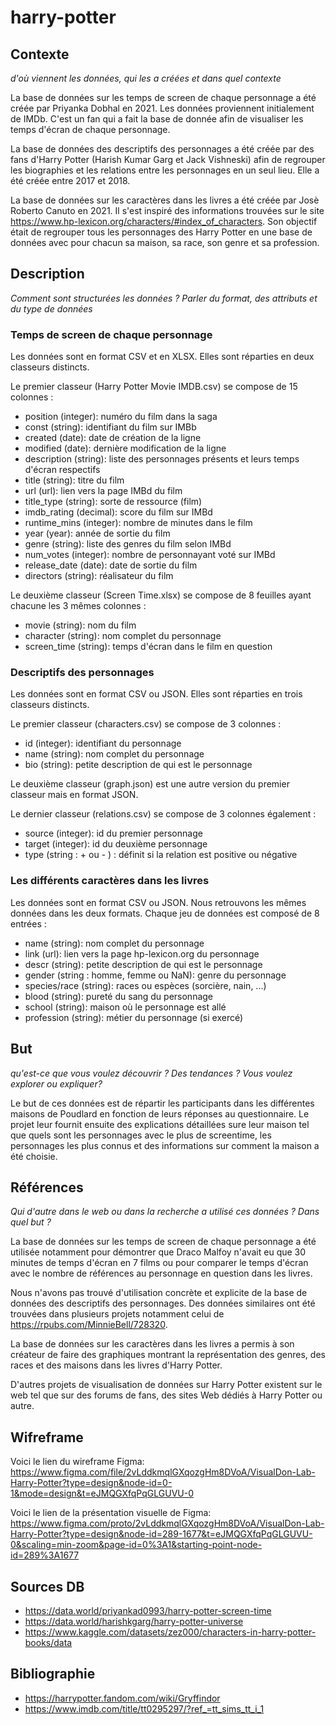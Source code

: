 # harry-potter
## Contexte
*d'où viennent les données, qui les a créées et dans quel contexte*

La base de données sur les temps de screen de chaque personnage a été créée par Priyanka Dobhal en 2021. Les données proviennent initialement de IMDb. C'est un fan qui a fait la base de donnée afin de visualiser les temps d'écran de chaque personnage.

La base de données des descriptifs des personnages a été créée par des fans d'Harry Potter (Harish Kumar Garg et Jack Vishneski) afin de regrouper les biographies et les relations entre les personnages en un seul lieu. Elle a été créée entre 2017 et 2018.

La base de données sur les caractères dans les livres a été créée par Josè Roberto Canuto en 2021. Il s'est inspiré des informations trouvées sur le site https://www.hp-lexicon.org/characters/#index_of_characters.
Son objectif était de regrouper tous les personnages des Harry Potter en une base de données avec pour chacun sa maison, sa race, son genre et sa profession.

## Description
*Comment sont structurées les données ? Parler du format, des attributs et du type de données*
### Temps de screen de chaque personnage
Les données sont en format CSV et en XLSX. Elles sont réparties en deux classeurs distincts.

Le premier classeur (Harry Potter Movie IMDB.csv) se compose de 15 colonnes :
- position (integer): numéro du film dans la saga
- const (string): identifiant du film sur IMBb
- created (date): date de création de la ligne
- modified (date): dernière modification de la ligne
- description (string): liste des personnages présents et leurs temps d'écran respectifs
- title (string): titre du film
- url (url): lien vers la page IMBd du film
- title_type (string): sorte de ressource (film)
- imdb_rating (decimal): score du film sur IMBd
- runtime_mins (integer): nombre de minutes dans le film
- year (year): année de sortie du film
- genre (string): liste des genres du film selon IMBd
- num_votes (integer): nombre de personnayant voté sur IMBd
- release_date (date): date de sortie du film
- directors (string): réalisateur du film

Le deuxième classeur (Screen Time.xlsx) se compose de 8 feuilles ayant chacune les 3 mêmes colonnes :
- movie (string): nom du film
- character (string): nom complet du personnage
- screen_time (string): temps d'écran dans le film en question

### Descriptifs des personnages
Les données sont en format CSV ou JSON. Elles sont réparties en trois classeurs distincts.

Le premier classeur (characters.csv) se compose de 3 colonnes :
- id (integer): identifiant du personnage
- name (string): nom complet du personnage
- bio (string): petite description de qui est le personnage

Le deuxième classeur (graph.json) est une autre version du premier classeur mais en format JSON.

Le dernier classeur (relations.csv) se compose de 3 colonnes également :
- source (integer): id du premier personnage
- target (integer): id du deuxième personnage
- type (string : + ou - ) : définit si la relation est positive ou négative

### Les différents caractères dans les livres
Les données sont en format CSV ou JSON. Nous retrouvons les mêmes données dans les deux formats. Chaque jeu de données est composé de 8 entrées :
- name (string): nom complet du personnage
- link (url): lien vers la page hp-lexicon.org du personnage
- descr (string): petite description de qui est le personnage
- gender (string : homme, femme ou NaN): genre du personnage
- species/race (string): races ou espèces (sorcière, nain, ...)
- blood (string): pureté du sang du personnage
- school (string): maison où le personnage est allé
- profession (string): métier du personnage (si exercé)


## But
*qu'est-ce que vous voulez découvrir ? Des tendances ? Vous voulez explorer ou expliquer?*

Le but de ces données est de répartir les participants dans les différentes maisons de Poudlard en fonction de leurs réponses au questionnaire. 
Le projet leur fournit ensuite des explications détaillées sure leur maison tel que quels sont les personnages avec le plus de screentime, les personnages les plus connus et des informations sur comment la maison a été choisie.

## Références
*Qui d'autre dans le web ou dans la recherche a utilisé ces données ? Dans quel but ?*

La base de données sur les temps de screen de chaque personnage a été utilisée notamment pour démontrer que Draco Malfoy n'avait eu que 30 minutes de temps d'écran en 7 films ou pour comparer le temps d'écran avec le nombre de références au personnage en question dans les livres.

Nous n'avons pas trouvé d'utilisation concrète et explicite de la base de données des descriptifs des personnages. Des données similaires ont été trouvées dans plusieurs projets notamment celui de https://rpubs.com/MinnieBell/728320.

La base de données sur les caractères dans les livres a permis à son créateur de faire des graphiques montrant la représentation des genres, des races et des maisons dans les livres d'Harry Potter.

D'autres projets de visualisation de données sur Harry Potter existent sur le web tel que sur des forums de fans, des sites Web dédiés à Harry Potter ou autre.

## Wifreframe

Voici le lien du wireframe Figma: https://www.figma.com/file/2vLddkmqlGXqozgHm8DVoA/VisualDon-Lab-Harry-Potter?type=design&node-id=0-1&mode=design&t=eJMQGXfqPqGLGUVU-0

Voici le lien de la présentation visuelle de Figma: https://www.figma.com/proto/2vLddkmqlGXqozgHm8DVoA/VisualDon-Lab-Harry-Potter?type=design&node-id=289-1677&t=eJMQGXfqPqGLGUVU-0&scaling=min-zoom&page-id=0%3A1&starting-point-node-id=289%3A1677

## Sources DB
- https://data.world/priyankad0993/harry-potter-screen-time
- https://data.world/harishkgarg/harry-potter-universe
- https://www.kaggle.com/datasets/zez000/characters-in-harry-potter-books/data

## Bibliographie
- https://harrypotter.fandom.com/wiki/Gryffindor
- https://www.imdb.com/title/tt0295297/?ref_=tt_sims_tt_i_1
